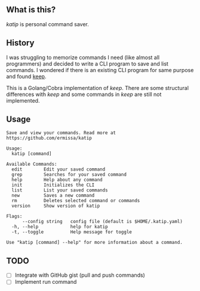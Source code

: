 ## What is this?

*katip* is personal command saver.

## History

I was struggling to memorize commands I need (like almost all programmers) and decided to write a CLI program to save and list commands. I wondered if there is an existing CLI program for same purpose and found [keep](https://github.com/OrkoHunter/keep).

This is a Golang/Cobra implementation of *keep*. There are some structural differences with *keep* and some commands in *keep* are still not implemented.

## Usage

```
Save and view your commands. Read more at https://github.com/ermissa/katip

Usage:
  katip [command]

Available Commands:
  edit        Edit your saved command
  grep        Searches for your saved command
  help        Help about any command
  init        Initializes the CLI
  list        List your saved commands
  new         Saves a new command
  rm          Deletes selected command or commands
  version     Show version of katip

Flags:
      --config string   config file (default is $HOME/.katip.yaml)
  -h, --help            help for katip
  -t, --toggle          Help message for toggle

Use "katip [command] --help" for more information about a command.
```

## TODO

- [ ] Integrate with GitHub gist (pull and push commands)
- [ ] Implement run command